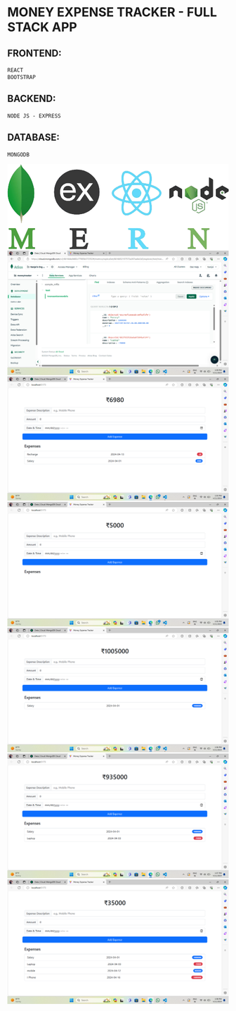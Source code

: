 # MONEY EXPENSE TRACKER - FULL STACK APP

## FRONTEND:
    REACT
    BOOTSTRAP
## BACKEND:
    NODE JS - EXPRESS
## DATABASE:
    MONGODB
   
 
![alt text](mern-img.png)
![alt text](<Screenshot 2024-04-11 130918.png>) ![alt text](<Screenshot 2024-04-11 130359.png>) ![alt text](<Screenshot 2024-04-11 130601.png>) ![alt text](<Screenshot 2024-04-11 130634.png>) ![alt text](<Screenshot 2024-04-11 130745.png>) ![alt text](<Screenshot 2024-04-11 130858.png>)
